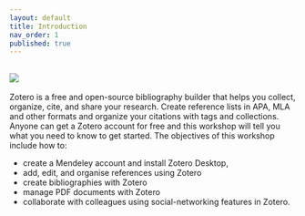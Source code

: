 ```yaml
---
layout: default
title: Introduction
nav_order: 1
published: true
---
```


## ![]({{site.baseurl}}/content/images/zotero.png)

Zotero is a free and open-source bibliography builder that helps you collect, organize, cite, and share your research. Create reference lists in APA, MLA and other formats and organize your citations with tags and collections. Anyone can get a Zotero account for free and this workshop will tell you what you need to know to get started.  The objectives of this workshop include how to:

- create a Mendeley account and install Zotero Desktop,
- add, edit, and organise references using Zotero
- create bibliographies with Zotero
- manage PDF documents with Zotero
- collaborate with colleagues using social-networking features in Zotero.
